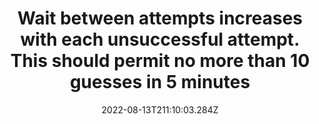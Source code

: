---
title: Wait between attempts increases with each unsuccessful attempt. This should permit no more than 10 guesses in 5 minutes
date: "2022-08-13T211:10:03.284Z"
description: ""
position: 1
section: "User access control"
---